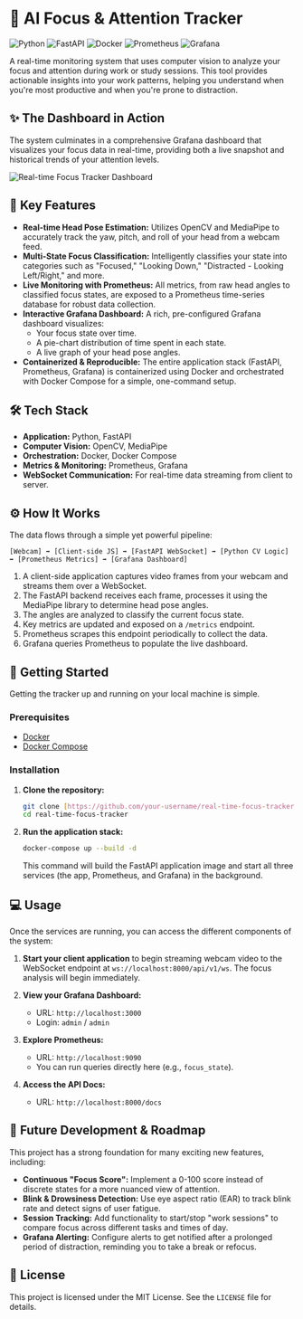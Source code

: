 # 🚀 AI Focus & Attention Tracker

![Python](https://img.shields.io/badge/Python-3.9-blue.svg)
![FastAPI](https://img.shields.io/badge/FastAPI-0.100-green.svg)
![Docker](https://img.shields.io/badge/Docker-24.0-blue.svg)
![Prometheus](https://img.shields.io/badge/Prometheus-v2.53-orange.svg)
![Grafana](https://img.shields.io/badge/Grafana-v11.1-yellow.svg)

A real-time monitoring system that uses computer vision to analyze your focus and attention during work or study sessions. This tool provides actionable insights into your work patterns, helping you understand when you're most productive and when you're prone to distraction.

## ✨ The Dashboard in Action

The system culminates in a comprehensive Grafana dashboard that visualizes your focus data in real-time, providing both a live snapshot and historical trends of your attention levels.

![Real-time Focus Tracker Dashboard](image_65bef9.png)

## 🌟 Key Features

* **Real-time Head Pose Estimation:** Utilizes OpenCV and MediaPipe to accurately track the yaw, pitch, and roll of your head from a webcam feed.
* **Multi-State Focus Classification:** Intelligently classifies your state into categories such as "Focused," "Looking Down," "Distracted - Looking Left/Right," and more.
* **Live Monitoring with Prometheus:** All metrics, from raw head angles to classified focus states, are exposed to a Prometheus time-series database for robust data collection.
* **Interactive Grafana Dashboard:** A rich, pre-configured Grafana dashboard visualizes:
    * Your focus state over time.
    * A pie-chart distribution of time spent in each state.
    * A live graph of your head pose angles.
* **Containerized & Reproducible:** The entire application stack (FastAPI, Prometheus, Grafana) is containerized using Docker and orchestrated with Docker Compose for a simple, one-command setup.

## 🛠️ Tech Stack

* **Application:** Python, FastAPI
* **Computer Vision:** OpenCV, MediaPipe
* **Orchestration:** Docker, Docker Compose
* **Metrics & Monitoring:** Prometheus, Grafana
* **WebSocket Communication:** For real-time data streaming from client to server.

## ⚙️ How It Works

The data flows through a simple yet powerful pipeline:

`[Webcam] ➡️ [Client-side JS] ➡️ [FastAPI WebSocket] ➡️ [Python CV Logic] ➡️ [Prometheus Metrics] ➡️ [Grafana Dashboard]`

1.  A client-side application captures video frames from your webcam and streams them over a WebSocket.
2.  The FastAPI backend receives each frame, processes it using the MediaPipe library to determine head pose angles.
3.  The angles are analyzed to classify the current focus state.
4.  Key metrics are updated and exposed on a `/metrics` endpoint.
5.  Prometheus scrapes this endpoint periodically to collect the data.
6.  Grafana queries Prometheus to populate the live dashboard.

## 🚀 Getting Started

Getting the tracker up and running on your local machine is simple.

### Prerequisites

* [Docker](https://www.docker.com/get-started)
* [Docker Compose](https://docs.docker.com/compose/install/)

### Installation

1.  **Clone the repository:**
    ```bash
    git clone [https://github.com/your-username/real-time-focus-tracker.git](https://github.com/your-username/real-time-focus-tracker.git)
    cd real-time-focus-tracker
    ```

2.  **Run the application stack:**
    ```bash
    docker-compose up --build -d
    ```
    This command will build the FastAPI application image and start all three services (the app, Prometheus, and Grafana) in the background.

## 💻 Usage

Once the services are running, you can access the different components of the system:

1.  **Start your client application** to begin streaming webcam video to the WebSocket endpoint at `ws://localhost:8000/api/v1/ws`. The focus analysis will begin immediately.

2.  **View your Grafana Dashboard:**
    * URL: `http://localhost:3000`
    * Login: `admin` / `admin`

3.  **Explore Prometheus:**
    * URL: `http://localhost:9090`
    * You can run queries directly here (e.g., `focus_state`).

4.  **Access the API Docs:**
    * URL: `http://localhost:8000/docs`

## 🔮 Future Development & Roadmap

This project has a strong foundation for many exciting new features, including:

* **Continuous "Focus Score":** Implement a 0-100 score instead of discrete states for a more nuanced view of attention.
* **Blink & Drowsiness Detection:** Use eye aspect ratio (EAR) to track blink rate and detect signs of user fatigue.
* **Session Tracking:** Add functionality to start/stop "work sessions" to compare focus across different tasks and times of day.
* **Grafana Alerting:** Configure alerts to get notified after a prolonged period of distraction, reminding you to take a break or refocus.

## 📄 License

This project is licensed under the MIT License. See the `LICENSE` file for details.
